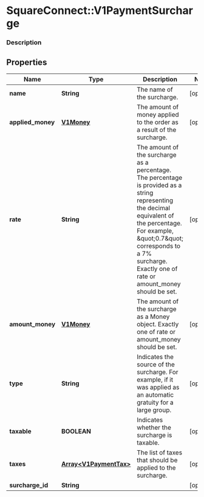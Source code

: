 # SquareConnect::V1PaymentSurcharge

### Description

## Properties
Name | Type | Description | Notes
------------ | ------------- | ------------- | -------------
**name** | **String** | The name of the surcharge. | [optional] 
**applied_money** | [**V1Money**](V1Money.md) | The amount of money applied to the order as a result of the surcharge. | [optional] 
**rate** | **String** | The amount of the surcharge as a percentage. The percentage is provided as a string representing the decimal equivalent of the percentage. For example, \&quot;0.7\&quot; corresponds to a 7% surcharge. Exactly one of rate or amount_money should be set. | [optional] 
**amount_money** | [**V1Money**](V1Money.md) | The amount of the surcharge as a Money object. Exactly one of rate or amount_money should be set. | [optional] 
**type** | **String** | Indicates the source of the surcharge. For example, if it was applied as an automatic gratuity for a large group. | [optional] 
**taxable** | **BOOLEAN** | Indicates whether the surcharge is taxable. | [optional] 
**taxes** | [**Array&lt;V1PaymentTax&gt;**](V1PaymentTax.md) | The list of taxes that should be applied to the surcharge. | [optional] 
**surcharge_id** | **String** |  | [optional] 


